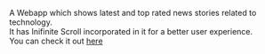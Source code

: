 A Webapp which shows latest and top rated news stories related to technology.<br>
It has Inifinite Scroll incorporated in it for a better user experience.<br>
You can check it out [here](https://my-news-clone.netlify.app/)
